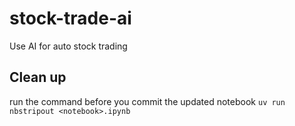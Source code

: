# stock-trade-ai
Use AI for auto stock trading

## Clean up
run the command before you commit the updated notebook
```uv run nbstripout <notebook>.ipynb``` 
